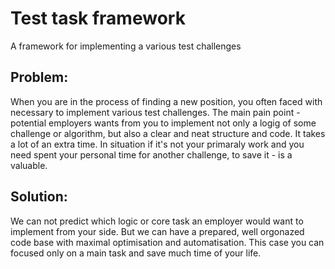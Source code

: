 # Test task framework
A framework for implementing a various test challenges

## Problem: 
When you are in the process of finding a new position, you often faced with necessary to implement various test challenges.
The main pain point - potential employers wants from you to implement not only a logig of some challenge or algorithm, but also a clear and neat structure and code. It takes a lot of an extra time. In situation if it's not your primaraly work and you need spent your personal time for another challenge, to save it - is a valuable.

## Solution: 
We can not predict which logic or core task an employer would want to implement from your side. But we can have a prepared, well orgonazed code base with maximal optimisation and automatisation. This case you can focused only on a main task and save much time of your life.

